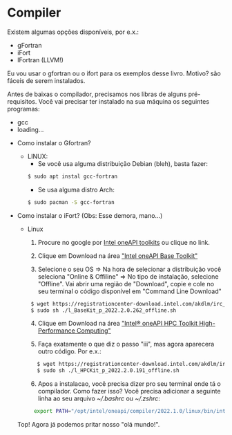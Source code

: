 # Compiler

Existem algumas opções disponíveis, por e.x.:
  * gFortran
  * iFort
  * lFortran (LLVM!)

  Eu vou usar o gfortran ou o ifort para os exemplos desse livro. Motivo? são fáceis de serem instalados.

  Antes de baixas o compilador, precisamos nos libras de alguns pré-requisitos. Você vai precisar ter instalado na sua máquina os seguintes programas:
  * gcc 
  * loading...

  - Como instalar o Gfortran?
    - LINUX:
      - Se você usa alguma distribuição Debian (bleh), basta fazer:
       ```bash
       $ sudo apt instal gcc-fortran
       ```  
       - Se usa alguma distro Arch:
       ```bash
       $ sudo pacman -S gcc-fortran
       ``` 
  - Como instalar o iFort? (Obs: Esse demora, mano...)
    - Linux
      1. Procure no google por [Intel oneAPI toolkits](https://www.intel.com/content/www/us/en/developer/tools/oneapi/toolkits.html#gs.9nd3gq) ou clique no link.

      2. Clique em Download na área ["Intel oneAPI Base Toolkit"](https://www.intel.com/content/www/us/en/developer/tools/oneapi/base-toolkit-download.html) 
      
      3. Selecione o seu OS => Na hora de selecionar a distribuição você seleciona "Online & Offiline" => No tipo de instalação, selecione "Offline".
         Vai abrir uma região de "Download", copie e cole no seu terminal o código disponível em "Command Line Download"
       ~~~bash
        $ wget https://registrationcenter-download.intel.com/akdlm/irc_nas/18673/l_BaseKit_p_2022.2.0.262_offline.sh
        $ sudo sh ./l_BaseKit_p_2022.2.0.262_offline.sh
       ~~~
      
      4. Clique em Download na área ["Intel® oneAPI HPC Toolkit High-Performance Computing"](https://www.intel.com/content/www/us/en/developer/tools/oneapi/hpc-toolkit-download.html) 
      
      5. Faça exatamente o que diz o passo "iii", mas agora aparecera outro código. Por e.x.:
       ~~~bash
          $ wget https://registrationcenter-download.intel.com/akdlm/irc_nas/18679/l_HPCKit_p_2022.2.0.191_offline.sh
          $ sudo sh ./l_HPCKit_p_2022.2.0.191_offline.sh 
       ~~~ 
      
      6. Apos a instalacao, você precisa dizer pro seu terminal onde tá o compilador. Como fazer isso? Você precisa adicionar a seguinte linha ao seu arquivo _~/.bashrc_ ou _~/.zshrc_:
        ~~~bash
          export PATH="/opt/intel/oneapi/compiler/2022.1.0/linux/bin/intel64:$PATH"
        ~~~
    
    Top! Agora já podemos pritar nosso "olá mundo!".
  

